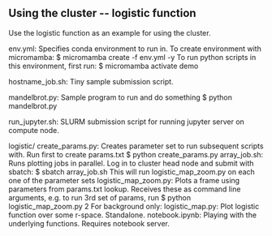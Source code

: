 ## Using the cluster -- logistic function

Use the logistic function as an example for using the cluster.

env.yml: Specifies conda environment to run in.
    To create environment with micromamba:
    $ micromamba create -f env.yml -y
    To run python scripts in this environment, first run:
    $ micromamba activate demo

hostname_job.sh: Tiny sample submission script.

mandelbrot.py: Sample program to run and do something
    $ python mandelbrot.py

run_jupyter.sh: SLURM submission script for running jupyter server on compute node.

logistic/
    create_params.py: Creates parameter set to run subsequent scripts with.
        Run first to create params.txt
        $ python create_params.py
    array_job.sh: Runs plotting jobs in parallel.
        Log in to cluster head node and submit with sbatch:
        $ sbatch array_job.sh
        This will run logistic_map_zoom.py on each one of the parameter sets
    logistic_map_zoom.py: Plots a frame using parameters from params.txt lookup.
        Receives these as command line arguments, e.g. to run 3rd set of params, run
        $ python logistic_map_zoom.py 2
    For background only:
    logistic_map.py: Plot logistic function over some r-space. Standalone.
    notebook.ipynb: Playing with the underlying functions. Requires notebook server.
